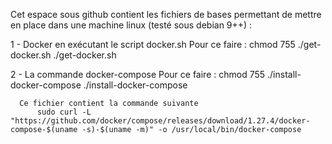 Cet espace sous github contient les fichiers de bases permettant de mettre en place dans une machine linux (testé sous debian 9++) :

1 - Docker en exécutant le script docker.sh
    Pour ce faire :
      chmod 755 ./get-docker.sh
      ./get-docker.sh
     
2 - La commande docker-compose
    Pour ce faire :
      chmod 755 ./install-docker-compose
      ./install-docker-compose
      
      Ce fichier contient la commande suivante
          sudo curl -L "https://github.com/docker/compose/releases/download/1.27.4/docker-compose-$(uname -s)-$(uname -m)" -o /usr/local/bin/docker-compose
      
